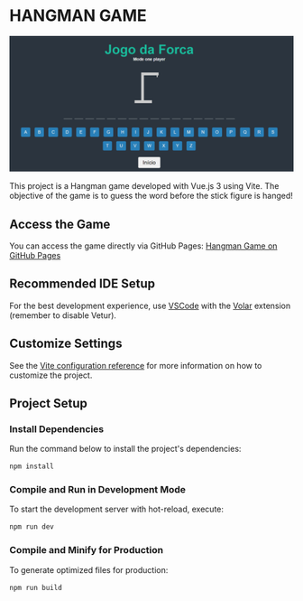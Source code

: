 # HANGMAN GAME

![Hangman Game](./src/assets/jogo.png)

This project is a Hangman game developed with Vue.js 3 using Vite. The objective of the game is to guess the word before the stick figure is hanged!

## Access the Game

You can access the game directly via GitHub Pages: [Hangman Game on GitHub Pages](https://leonardocigalotti.github.io/hangman/)

## Recommended IDE Setup

For the best development experience, use [VSCode](https://code.visualstudio.com/) with the [Volar](https://marketplace.visualstudio.com/items?itemName=Vue.volar) extension (remember to disable Vetur).

## Customize Settings

See the [Vite configuration reference](https://vitejs.dev/config/) for more information on how to customize the project.

## Project Setup

### Install Dependencies

Run the command below to install the project's dependencies:

```sh
npm install
```

### Compile and Run in Development Mode

To start the development server with hot-reload, execute:

```sh
npm run dev
```

### Compile and Minify for Production

To generate optimized files for production:

```sh
npm run build
```